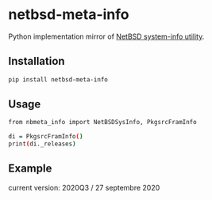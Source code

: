 # netbsd-meta-info

Python implementation mirror of [NetBSD system-info utility][distro-info-link].

[distro-info-link]: https://github.com/kiaderouiche/netbsd-meta-info

## Installation

```bash
pip install netbsd-meta-info
```

## Usage

```bash
from nbmeta_info import NetBSDSysInfo, PkgsrcFramInfo

di = PkgsrcFramInfo()
print(di._releases)
```

## Example

current version: 2020Q3 / 27 septembre 2020
